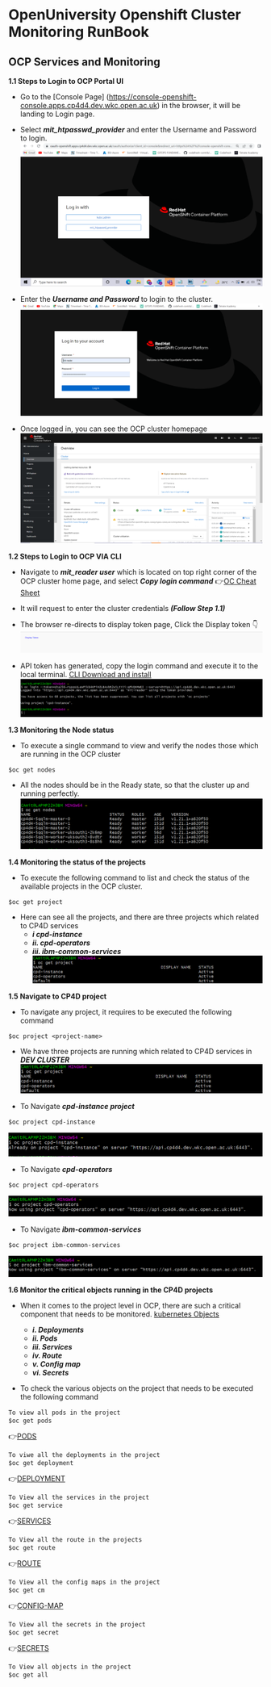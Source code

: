 # OpenUniversity Openshift Cluster Monitoring RunBook

## OCP Services and Monitoring
**1.1 Steps to Login to OCP Portal UI**
- Go to the [Console Page] (https://console-openshift-console.apps.cp4d4.dev.wkc.open.ac.uk) in the browser, it will be landing to Login page.

- Select ***mit_htpasswd_provider*** and enter the Username and Password to login.
![LOGIN-PAGE](images/login-page.PNG?raw=true)

- Enter the ***Username and Password*** to login to the cluster.
![USERNAME-PASSWORD](images/username-page.PNG?raw=true)

- Once logged in, you can see the OCP cluster homepage
![HOMEPAGE](images/OCP-overviewpage.PNG?raw=true)

**1.2 Steps to Login to OCP VIA CLI**
- Navigate to ***mit_reader user*** which is located on top right corner of the OCP cluster home page, and select ***Copy login command*** :point_right:[OC Cheat Sheet](https://livebook.manning.com/book/openshift-in-action/oc-cheat-sheet/)

- It will request to enter the cluster credentials ***(Follow Step 1.1)***

- The browser re-directs to display token page, Click the Display token :point_down:
![DISPLAY TOKEN](images/token.PNG?raw=true)

- API token has generated, copy the login command and execute it to the local terminal. [CLI Download and install](https://docs.openshift.com/online/pro/cli_reference/get_started_cli.html) ![CLI-LOGIN](images/login-cli.PNG?raw=true)

**1.3 Monitoring the Node status**
- To execute a single command to view and verify the nodes those which are running in the OCP cluster
```
$oc get nodes
```

- All the nodes should be in the Ready state, so that the cluster up and running perfectly.![CLUSTER-STATUS](images/cluster-status.PNG?raw=true)

**1.4 Monitoring the status of the projects**
- To execute the following command to list and check the status of the available projects in the OCP cluster.
```
$oc get project
```

- Here can see all the projects, and there are three projects which related to CP4D services
   - ***i cpd-instance***
   - ***ii. cpd-operators***
   - ***iii. ibm-common-services*** 
![PROJECT-STATUS](images/project-status.PNG?raw=true)

**1.5 Navigate to CP4D project**
- To navigate any project, it requires to be executed the following command
```
$oc project <project-name>
```
- We have three projects are running which related to CP4D services in ***DEV CLUSTER***
![PROJECT-STATUS](images/project-status.PNG?raw=true)

- To Navigate ***cpd-instance project***
```
$oc project cpd-instance
```
![CPD-INSTANCE](images/cpd-instance.PNG?raw=true)
- To Navigate ***cpd-operators***
```
$oc project cpd-operators
```
![CPD-OPERATOR](images/cpd-operators.PNG?raw=true)
- To Navigate ***ibm-common-services***
```
$oc project ibm-common-services
```
![IBM-COMMON-SERVICES](images/ibm-common.PNG?raw=true)

**1.6 Monitor the critical objects running in the CP4D projects**
- When it comes to the project level in OCP, there are such a critical component that needs to be monitored. [kubernetes Objects](https://chkrishna.medium.com/kubernetes-objects-e0a8b93b5cdc)
   - ***i. Deployments***
   - ***ii. Pods***
   - ***iii. Services***
   - ***iv. Route***
   - ***v. Config map***
   - ***vi. Secrets***

- To check the various objects on the project that needs to be executed the following command
```
To view all pods in the project
$oc get pods
```
:point_right:[PODS](https://docs.openshift.com/online/pro/architecture/core_concepts/pods_and_services.html)
```
To viwe all the deployments in the project
$oc get deployment
```
:point_right:[DEPLOYMENT](https://docs.openshift.com/container-platform/4.6/applications/deployments/what-deployments-are.html)
```
To View all the services in the project
$oc get service
```
:point_right:[SERVICES](https://docs.openshift.com/online/pro/architecture/core_concepts/pods_and_services.html)
```
To View all the route in the projects
$oc get route
```
:point_right:[ROUTE](https://docs.openshift.com/container-platform/4.10/networking/understanding-networking.html)
```
To View all the config maps in the project
$oc get cm
```
:point_right:[CONFIG-MAP](https://docs.openshift.com/container-platform/4.9/nodes/pods/nodes-pods-configmaps.html)
```
To View all the secrets in the project
$oc get secret
```
:point_right:[SECRETS](https://docs.openshift.com/container-platform/3.11/dev_guide/secrets.html#:~:text=The%20Secret%20object%20type%20provides,sensitive%20content%20from%20the%20pods.)
```
To View all objects in the project
$oc get all
```
